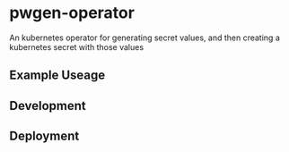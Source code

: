 # pwgen-operator
An kubernetes operator for generating secret values, and then creating a kubernetes secret with those values

## Example Useage


## Development


## Deployment